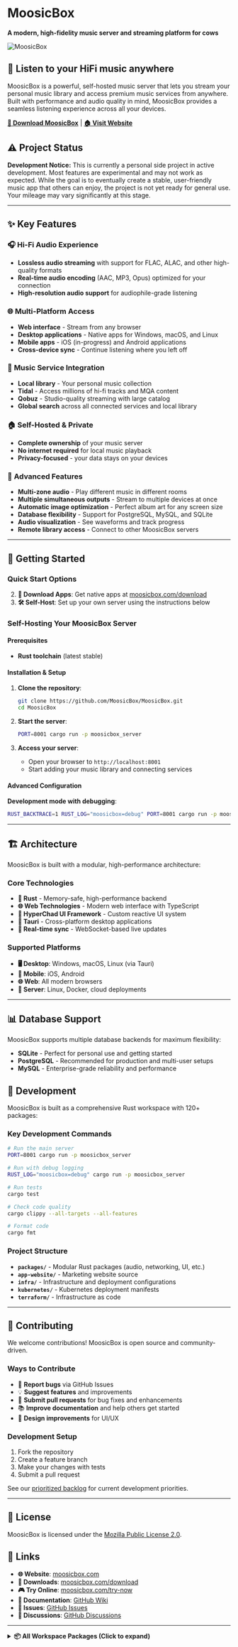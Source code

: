 # MoosicBox

**A modern, high-fidelity music server and streaming platform for cows**

![MoosicBox](https://github.com/MoosicBox/Files/blob/master/animation.gif?raw=true)

## 🎵 Listen to your HiFi music anywhere

MoosicBox is a powerful, self-hosted music server that lets you stream your personal music library and access premium music services from anywhere. Built with performance and audio quality in mind, MoosicBox provides a seamless listening experience across all your devices.

**[📱 Download MoosicBox](https://moosicbox.com/download)** | **[🏠 Visit Website](https://moosicbox.com)**

## ⚠️ Project Status

**Development Notice:** This is currently a personal side project in active development. Most features are experimental and may not work as expected. While the goal is to eventually create a stable, user-friendly music app that others can enjoy, the project is not yet ready for general use. Your mileage may vary significantly at this stage.

---

## ✨ Key Features

### 🎧 **Hi-Fi Audio Experience**

- **Lossless audio streaming** with support for FLAC, ALAC, and other high-quality formats
- **Real-time audio encoding** (AAC, MP3, Opus) optimized for your connection
- **High-resolution audio support** for audiophile-grade listening

### 🌐 **Multi-Platform Access**

- **Web interface** - Stream from any browser
- **Desktop applications** - Native apps for Windows, macOS, and Linux
- **Mobile apps** - iOS (in-progress) and Android applications
- **Cross-device sync** - Continue listening where you left off

### 🎼 **Music Service Integration**

- **Local library** - Your personal music collection
- **Tidal** - Access millions of hi-fi tracks and MQA content
- **Qobuz** - Studio-quality streaming with large catalog
- **Global search** across all connected services and local library

### 🏠 **Self-Hosted & Private**

- **Complete ownership** of your music server
- **No internet required** for local music playback
- **Privacy-focused** - your data stays on your devices

### 🔧 **Advanced Features**

- **Multi-zone audio** - Play different music in different rooms
- **Multiple simultaneous outputs** - Stream to multiple devices at once
- **Automatic image optimization** - Perfect album art for any screen size
- **Database flexibility** - Support for PostgreSQL, MySQL, and SQLite
- **Audio visualization** - See waveforms and track progress
- **Remote library access** - Connect to other MoosicBox servers

---

## 🚀 Getting Started

### Quick Start Options

2. **📱 Download Apps**: Get native apps at [moosicbox.com/download](https://moosicbox.com/download)
3. **🛠️ Self-Host**: Set up your own server using the instructions below

### Self-Hosting Your MoosicBox Server

#### Prerequisites

- **Rust toolchain** (latest stable)

#### Installation & Setup

1. **Clone the repository**:

    ```bash
    git clone https://github.com/MoosicBox/MoosicBox.git
    cd MoosicBox
    ```

2. **Start the server**:

    ```bash
    PORT=8001 cargo run -p moosicbox_server
    ```

3. **Access your server**:
    - Open your browser to `http://localhost:8001`
    - Start adding your music library and connecting services

#### Advanced Configuration

**Development mode with debugging**:

```bash
RUST_BACKTRACE=1 RUST_LOG="moosicbox=debug" PORT=8001 cargo run -p moosicbox_server
```

---

## 🏗️ Architecture

MoosicBox is built with a modular, high-performance architecture:

### Core Technologies

- **🦀 Rust** - Memory-safe, high-performance backend
- **🌐 Web Technologies** - Modern web interface with TypeScript
- **🎨 HyperChad UI Framework** - Custom reactive UI system
- **📱 Tauri** - Cross-platform desktop applications
- **🔄 Real-time sync** - WebSocket-based live updates

### Supported Platforms

- **🖥️ Desktop**: Windows, macOS, Linux (via Tauri)
- **📱 Mobile**: iOS, Android
- **🌐 Web**: All modern browsers
- **🐧 Server**: Linux, Docker, cloud deployments

---

## 📊 Database Support

MoosicBox supports multiple database backends for maximum flexibility:

- **SQLite** - Perfect for personal use and getting started
- **PostgreSQL** - Recommended for production and multi-user setups
- **MySQL** - Enterprise-grade reliability and performance

## 🔧 Development

MoosicBox is built as a comprehensive Rust workspace with 120+ packages:

### Key Development Commands

```bash
# Run the main server
PORT=8001 cargo run -p moosicbox_server

# Run with debug logging
RUST_LOG="moosicbox=debug" cargo run -p moosicbox_server

# Run tests
cargo test

# Check code quality
cargo clippy --all-targets --all-features

# Format code
cargo fmt
```

### Project Structure

- **`packages/`** - Modular Rust packages (audio, networking, UI, etc.)
- **`app-website/`** - Marketing website source
- **`infra/`** - Infrastructure and deployment configurations
- **`kubernetes/`** - Kubernetes deployment manifests
- **`terraform/`** - Infrastructure as code

---

## 🤝 Contributing

We welcome contributions! MoosicBox is open source and community-driven.

### Ways to Contribute

- 🐛 **Report bugs** via GitHub Issues
- 💡 **Suggest features** and improvements
- 🔧 **Submit pull requests** for bug fixes and enhancements
- 📚 **Improve documentation** and help others get started
- 🎨 **Design improvements** for UI/UX

### Development Setup

1. Fork the repository
2. Create a feature branch
3. Make your changes with tests
4. Submit a pull request

See our [prioritized backlog](https://github.com/orgs/MoosicBox/projects/1/views/1) for current development priorities.

---

## 📄 License

MoosicBox is licensed under the [Mozilla Public License 2.0](LICENSE).

## 🔗 Links

- **🌐 Website**: [moosicbox.com](https://moosicbox.com)
- **📱 Downloads**: [moosicbox.com/download](https://moosicbox.com/download)
- **🎮 Try Online**: [moosicbox.com/try-now](https://moosicbox.com/try-now)
- **📖 Documentation**: [GitHub Wiki](https://github.com/MoosicBox/MoosicBox/wiki)
- **🐛 Issues**: [GitHub Issues](https://github.com/MoosicBox/MoosicBox/issues)
- **💬 Discussions**: [GitHub Discussions](https://github.com/MoosicBox/MoosicBox/discussions)

---

<details>
<summary><strong>📦 All Workspace Packages (Click to expand)</strong></summary>

### Core Application

- **[moosicbox](packages/moosicbox)** - Main MoosicBox server application
- **[moosicbox_server](packages/server)** - Core server implementation and HTTP handlers
- **[moosicbox_server_simulator](packages/server/simulator)** - Server simulation utilities for testing

### Audio & Media

- **[moosicbox_audio_decoder](packages/audio_decoder)** - Audio decoding with support for multiple formats
- **[moosicbox_audio_encoder](packages/audio_encoder)** - Audio encoding utilities with feature-gated support
- **[moosicbox_audio_output](packages/audio_output)** - Multi-platform audio output management
- **[moosicbox_audio_zone](packages/audio_zone)** - Audio zone database management with CRUD operations
- **[moosicbox_audio_zone_models](packages/audio_zone/models)** - Data models for audio zone management
- **[moosicbox_player](packages/player)** - High-performance audio player with playback controls
- **[moosicbox_resampler](packages/resampler)** - Audio resampling utilities for format conversion
- **[moosicbox_downloader](packages/downloader)** - Media downloading and caching system
- **[aconverter](packages/aconverter)** - Audio converter helper binary

### Music Services Integration

- **[moosicbox_tidal](packages/tidal)** - Tidal music service integration with comprehensive API
- **[moosicbox_qobuz](packages/qobuz)** - Qobuz hi-fi music service integration
- **[moosicbox_yt](packages/yt)** - YouTube Music API integration

### Library & Search

- **[moosicbox_library](packages/library)** - Music library management and database operations
- **[moosicbox_library_models](packages/library/models)** - Core data models for music library
- **[moosicbox_library_music_api](packages/library/music_api)** - Music API integration for library
- **[moosicbox_remote_library](packages/remote_library)** - HTTP client for remote music servers
- **[moosicbox_search](packages/search)** - High-performance full-text search engine using Tantivy
- **[moosicbox_scan](packages/scan)** - Library scanning and metadata extraction
- **[moosicbox_scan_models](packages/scan/models)** - Data models for library scanning

### Music API & Models

- **[moosicbox_music_api](packages/music_api)** - Unified music API with service integrations
- **[moosicbox_music_api_api](packages/music_api/api)** - Core API implementations and endpoints
- **[moosicbox_music_api_helpers](packages/music_api/helpers)** - Helper utilities for music APIs
- **[moosicbox_music_api_models](packages/music_api/models)** - Data models for music API
- **[moosicbox_music_models](packages/music/models)** - Core music data models and types

### Application Framework

- **[moosicbox_app_models](packages/app/models)** - Application data models and structures
- **[moosicbox_app_state](packages/app/state)** - Application state management system
- **[moosicbox_app_native](packages/app/native)** - Native application components
- **[moosicbox_app_native_bundled](packages/app/native/bundled)** - Bundled native app service
- **[moosicbox_app_native_image](packages/app/native/image)** - Image asset management for native apps
- **[moosicbox_app_native_ui](packages/app/native/ui)** - Native UI components and widgets

### Desktop Application (Tauri)

- **[moosicbox_app_tauri_bundled](packages/app/tauri/bundled)** - Bundled Tauri application
- **[moosicbox_app_client](packages/app/tauri/client)** - Tauri client utilities and bindings
- **[tauri_create_config](packages/app/tauri/create_config)** - Tauri configuration generator
- **[moosicbox](packages/app/tauri/src-tauri)** - MoosicBox Tauri desktop application
- **[app-tauri-plugin-player](packages/app/tauri/tauri-plugin-player)** - Tauri plugin for audio player
- **[moosicbox_app_ws](packages/app/tauri/ws)** - Tauri WebSocket integration

### HyperChad UI Framework

- **[hyperchad](packages/hyperchad)** - Core HyperChad UI framework
- **[hyperchad_actions](packages/hyperchad/actions)** - Action system for HyperChad
- **[hyperchad_app](packages/hyperchad/app)** - HyperChad application framework
- **[hyperchad_color](packages/hyperchad/color)** - Color utilities and theming
- **[hyperchad_js_bundler](packages/hyperchad/js_bundler)** - JavaScript bundling for HyperChad
- **[hyperchad_router](packages/hyperchad/router)** - Client-side routing system
- **[hyperchad_state](packages/hyperchad/state)** - State management for HyperChad
- **[hyperchad_template](packages/hyperchad/template)** - Template system and DSL
- **[hyperchad_template_actions_dsl](packages/hyperchad/template/actions_dsl)** - DSL for template actions
- **[hyperchad_template_macros](packages/hyperchad/template/macros)** - Template system macros
- **[hyperchad_transformer](packages/hyperchad/transformer)** - UI transformation system
- **[hyperchad_transformer_models](packages/hyperchad/transformer/models)** - Models for UI transformations

### HyperChad Renderers

- **[hyperchad_renderer](packages/hyperchad/renderer)** - Core rendering abstractions
- **[hyperchad_renderer_egui](packages/hyperchad/renderer/egui)** - Native desktop renderer using egui
- **[hyperchad_renderer_fltk](packages/hyperchad/renderer/fltk)** - Cross-platform native GUI renderer using FLTK
- **[hyperchad_renderer_html](packages/hyperchad/renderer/html)** - Server-side HTML renderer
- **[hyperchad_renderer_html_actix](packages/hyperchad/renderer/html/actix)** - Actix Web integration for HTML renderer
- **[hyperchad_renderer_html_http](packages/hyperchad/renderer/html/http)** - Generic HTTP server integration
- **[hyperchad_renderer_html_lambda](packages/hyperchad/renderer/html/lambda)** - AWS Lambda integration for serverless deployment
- **[hyperchad_renderer_vanilla_js](packages/hyperchad/renderer/vanilla_js)** - Client-side JavaScript renderer
- **[hyperchad_renderer_vanilla_js_hash](packages/hyperchad/renderer/vanilla_js/hash)** - Content-based hash generation for cache busting
- **[@hyperchad/vanilla-js](packages/hyperchad/renderer/vanilla_js/web)** - Client-side JavaScript/TypeScript library for browser runtime

### Web & Networking

- **[moosicbox_web_server](packages/web_server)** - Web server abstraction and utilities
- **[moosicbox_web_server_core](packages/web_server/core)** - Core web server functionality
- **[moosicbox_web_server_cors](packages/web_server/cors)** - CORS middleware for web servers
- **[switchy_http](packages/http)** - Generic HTTP client abstraction
- **[switchy_http_models](packages/http/models)** - HTTP protocol models and types
- **[moosicbox_ws](packages/ws)** - WebSocket utilities and abstractions
- **[moosicbox_middleware](packages/middleware)** - HTTP middleware collection

### Networking & Discovery

- **[moosicbox_tunnel](packages/tunnel)** - Tunneling utilities and protocols
- **[moosicbox_tunnel_sender](packages/tunnel_sender)** - WebSocket-based tunneling client
- **[moosicbox_tunnel_server](packages/tunnel_server)** - WebSocket-based tunneling server
- **[switchy_tcp](packages/tcp)** - Generic TCP networking abstraction
- **[switchy_upnp](packages/upnp)** - UPnP device discovery and communication
- **[switchy_mdns](packages/mdns)** - mDNS service registration and discovery
- **[moosicbox_load_balancer](packages/load_balancer)** - Load balancing utilities
- **[openport](packages/openport)** - Find free unused network ports

### Authentication & Security

- **[moosicbox_auth](packages/auth)** - Authentication utilities and client registration
- **[moosicbox_profiles](packages/profiles)** - User profile management and validation
- **[moosicbox_session](packages/session)** - Session management utilities
- **[moosicbox_session_models](packages/session/models)** - Data models for session management

### Database & Storage

- **[switchy_database](packages/database)** - Database abstraction layer
- **[switchy_database_connection](packages/database_connection)** - Database connection management
- **[moosicbox_schema](packages/schema)** - Database migration system
- **[switchy_fs](packages/fs)** - Cross-platform filesystem abstraction

### Utilities & Infrastructure

- **[moosicbox_config](packages/config)** - Configuration utilities for applications
- **[moosicbox_env_utils](packages/env_utils)** - Environment variable parsing utilities
- **[moosicbox_logging](packages/logging)** - Logging utilities with feature-gated modules
- **[switchy_telemetry](packages/telemetry)** - OpenTelemetry integration for distributed tracing
- **[moosicbox_async_service](packages/async_service)** - Service framework for async applications
- **[moosicbox_task](packages/task)** - Task spawning utilities and abstractions
- **[switchy_time](packages/time)** - Time abstraction utilities
- **[switchy_random](packages/random)** - Random number generation utilities

### Data Processing & Parsing

- **[moosicbox_json_utils](packages/json_utils)** - JSON parsing utilities and helpers
- **[moosicbox_parsing_utils](packages/parsing_utils)** - Utilities for parsing integer sequences and ranges
- **[moosicbox_date_utils](packages/date_utils)** - Date parsing and manipulation utilities
- **[moosicbox_paging](packages/paging)** - Pagination utilities for data sets
- **[moosicbox_stream_utils](packages/stream_utils)** - Byte stream utilities with ByteWriter/ByteStream
- **[moosicbox_channel_utils](packages/channel_utils)** - Channel utilities for async communication

### Media & Image Processing

- **[moosicbox_image](packages/image)** - Image processing and optimization utilities
- **[moosicbox_files](packages/files)** - File handling and streaming utilities

### UI & Interface

- **[moosicbox_menu](packages/menu)** - Menu system utilities
- **[moosicbox_menu_models](packages/menu/models)** - Data models for menu system
- **[moosicbox_admin_htmx](packages/admin_htmx)** - HTMX API endpoints for administrative operations
- **[moosicbox_marketing_site](packages/marketing_site)** - Marketing website implementation
- **[moosicbox_marketing_site_ui](packages/marketing_site/ui)** - UI components for marketing site

### Development & Testing

- **[simvar](packages/simvar)** - Simulation variable system
- **[simvar_harness](packages/simvar/harness)** - Simulation testing framework
- **[simvar_utils](packages/simvar/utils)** - Simulation utilities and helpers
- **[moosicbox_arb](packages/arb)** - Arbitrary data generation for testing
- **[moosicbox_clippier](packages/clippier)** - Workspace analysis and CI generation tool
- **[bloaty](packages/bloaty)** - Binary analysis utilities (placeholder)

### Core Libraries

- **[switchy](packages/switchy)** - Feature-gated re-exports for cross-platform compatibility
- **[switchy_async](packages/async)** - Async runtime abstraction
- **[switchy_async_cargo](packages/async/cargo)** - Cargo integration for async runtime
- **[switchy_async_macros](packages/async/macros)** - Macros for async runtime
- **[moosicbox_assert](packages/assert)** - Conditional assertion macros

### Examples & Demos

- **[cancel](packages/async/examples/cancel)** - Async cancellation examples
- **[simulated](packages/async/examples/simulated)** - Simulated async examples
- **[simple_get](packages/http/examples/simple_get)** - Simple HTTP GET example
- **[nested_get](packages/web_server/examples/nested_get)** - Nested GET endpoint example
- **[openapi](packages/web_server/examples/openapi)** - OpenAPI integration example
- **[simple_get](packages/web_server/examples/simple_get)** - Simple web server example

</details>
